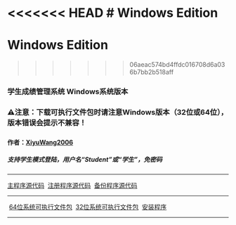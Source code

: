<<<<<<< HEAD
﻿# Windows Edition
=======
# Windows Edition
>>>>>>> 06aeac574bd4ffdc016708d6a036b7bb2b518aff
<h3>学生成绩管理系统 Windows系统版本</h3>
<h3>⚠注意：下载可执行文件包时请注意Windows版本（32位或64位），版本错误会提示不兼容！<h3>
<h4>作者：<a href="https://github.com/XiyuWang2006/">XiyuWang2006</a></h4>
<h5>支持学生模式登陆，用户名“Student”或“学生”，免密码</h5>
<hr />
<p><a href="https://github.com/XiyuWang2006/StudentAchievementManagementSystem/blob/master/WindowsEdition/SAMS_zh-cn.windows.cpp">主程序源代码</a>
  <a href="https://github.com/XiyuWang2006/StudentAchievementManagementSystem/blob/master/WindowsEdition/SignIn.cpp">注册程序源代码</a>
  <a href="https://github.com/XiyuWang2006/StudentAchievementManagementSystem/blob/master/WindowsEdition/Backup.cpp">备份程序源代码</a>
 </p>
 <hr />
 <p>
  <a href="https://github.com/XiyuWang2006/StudentAchievementManagementSystem/raw/master/WindowsEdition/SAMS_zh-cn.x64.rar">64位系统可执行文件包</a>
  <a href="https://github.com/XiyuWang2006/StudentAchievementManagementSystem/raw/master/WindowsEdition/SAMS_zh-cn.x86.rar">32位系统可执行文件包</a>
  <a href="https://github.com/XiyuWang2006/StudentAchievementManagementSystem/raw/master/WindowsEdition/SAMS_zh-cn_installer.rar">安装程序</a>
</p>
<hr />
